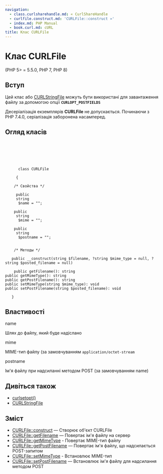 ```yaml
---
navigation:
  - class.curlsharehandle.md: « CurlShareHandle
  - curlfile.construct.md: 'CURLFile::construct »'
  - index.md: PHP Manual
  - book.curl.md: cURL
title: Клас CURLFile
---
```

# Клас CURLFile

(PHP 5> = 5.5.0, PHP 7, PHP 8)

## Вступ

Цей клас або [CURLStringFile](class.curlstringfile.md) можуть бути використані для завантаження файлу за допомогою опції **`CURLOPT_POSTFIELDS`**

Десеріалізація екземплярів **CURLFile** не допускається. Починаючи з PHP 7.4.0, серіалізація заборонена насамперед.

## Огляд класів

```classsynopsis

     
    

    
     
      class CURLFile
     
     {

    /* Свойства */
    
     public
     string
      $name = "";

    public
     string
      $mime = "";

    public
     string
      $postname = "";


    /* Методы */
    
   public __construct(string $filename, ?string $mime_type = null, ?string $posted_filename = null)

    public getFilename(): string
public getMimeType(): string
public getPostFilename(): string
public setMimeType(string $mime_type): void
public setPostFilename(string $posted_filename): void

   }
```

## Властивості

name

Шлях до файлу, який буде надіслано

mime

MIME-тип файлу (за замовчуванням `application/octet-stream`

postname

Ім'я файлу при надсиланні методом POST (за замовчуванням name)

## Дивіться також

-   [curlsetopt()](function.curl-setopt.md)
-   [CURLStringFile](class.curlstringfile.md)

## Зміст

-   [CURLFile::construct](curlfile.construct.md) — Створює об'єкт CURLFile
-   [CURLFile::getFilename](curlfile.getfilename.md) — Повертає ім'я файлу на сервер
-   [CURLFile::getMimeType](curlfile.getmimetype.md) - Повертає MIME-тип файлу
-   [CURLFile::getPostFilename](curlfile.getpostfilename.md) — Повертає ім'я файлу, що надсилається POST-запитом
-   [CURLFile::setMimeType](curlfile.setmimetype.md) - Встановлює MIME-тип
-   [CURLFile::setPostFilename](curlfile.setpostfilename.md) — Встановлює ім'я файлу для надсилання методом POST
